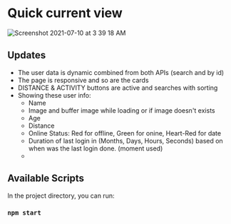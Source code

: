 # Quick current view
![Screenshot 2021-07-10 at 3 39 18 AM](https://user-images.githubusercontent.com/25490780/125140750-d600f980-e130-11eb-8073-6c5fee78be37.png)

## Updates 

- The user data is dynamic combined from both APIs (search and by id)
- The page is responsive and so are the cards 
- DISTANCE & ACTIVITY buttons are active and searches with sorting 
- Showing these user info:
    - Name
    - Image and buffer image while loading or if image doesn't exists
    - Age
    - Distance
    - Online Status: Red for offline, Green for onine, Heart-Red for date
    - Duration of last login in (Months, Days, Hours, Seconds) based on when was the last login done. (moment used)
    - 




## Available Scripts

In the project directory, you can run:

### `npm start`

